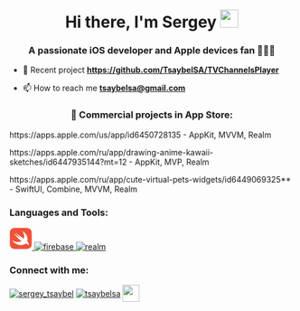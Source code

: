 <h1 align="center">Hi there, I'm Sergey</a> 
<img src="https://github.com/blackcater/blackcater/raw/main/images/Hi.gif" height="32" width="32"/></h1>
<h3 align="center">A passionate iOS developer and Apple devices fan 👨🏻‍💻</h3>

- 🔢 Recent project **https://github.com/TsaybelSA/TVChannelsPlayer**

- 📫 How to reach me **tsaybelsa@gmail.com**

<h3 align="center"> 📲 Commercial projects in App Store: </h3>
<p> https://apps.apple.com/us/app/id6450728135 - AppKit, MVVM, Realm</p>
<p> https://apps.apple.com/ru/app/drawing-anime-kawaii-sketches/id6447935144?mt=12 - AppKit, MVP, Realm</p> 
<p> https://apps.apple.com/ru/app/cute-virtual-pets-widgets/id6449069325** - SwiftUI, Combine, MVVM, Realm </p>

<h3 align="left">Languages and Tools:</h3>
<p align="left"> <a href="https://developer.apple.com/swift/" target="_blank" rel="noreferrer"> <img src="https://raw.githubusercontent.com/devicons/devicon/master/icons/swift/swift-original.svg" alt="swift" width="40" height="40"/> </a> <a href="https://firebase.google.com/" target="_blank" rel="noreferrer"> <img src="https://www.vectorlogo.zone/logos/firebase/firebase-icon.svg" alt="firebase" width="40" height="40"/> </a> <a href="https://realm.io/" target="_blank" rel="noreferrer"> <img src="https://raw.githubusercontent.com/bestofjs/bestofjs-webui/8665e8c267a0215f3159df28b33c365198101df5/public/logos/realm.svg" alt="realm" width="40" height="40"/> </a> </p>

<h3 align="left">Connect with me:</h3>
<p align="left">
<a href="https://instagram.com/sergey_tsaybel" target="blank"><img align="center" src="https://raw.githubusercontent.com/rahuldkjain/github-profile-readme-generator/master/src/images/icons/Social/instagram.svg" alt="sergey_tsaybel" height="30" width="40" /></a>
<a href="https://www.leetcode.com/tsaybelsa" target="blank"><img align="center" src="https://raw.githubusercontent.com/rahuldkjain/github-profile-readme-generator/master/src/images/icons/Social/leet-code.svg" alt="tsaybelsa" height="30" width="40" /></a>
<a href="https://t.me/sergey_tsaybel" target="blank"><img align="center" src="https://www.svgrepo.com/show/299559/telegram.svg" height="30" width="30" /></a>
</p>
